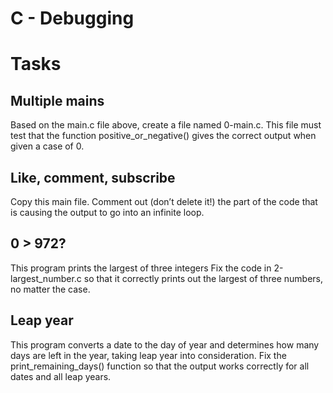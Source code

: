 # C - Debugging


# Tasks


## Multiple mains
Based on the main.c file above, create a file named 0-main.c. This file must test that the function positive_or_negative() gives the correct output when given a case of 0.


##  Like, comment, subscribe
Copy this main file. Comment out (don’t delete it!) the part of the code that is causing the output to go into an infinite loop.


## 0 > 972?
This program prints the largest of three integers
Fix the code in 2-largest_number.c so that it correctly prints out the largest of three numbers, no matter the case.

## Leap year 
This program converts a date to the day of year and determines how many days are left in the year, taking leap year into consideration.
Fix the print_remaining_days() function so that the output works correctly for all dates and all leap years.

